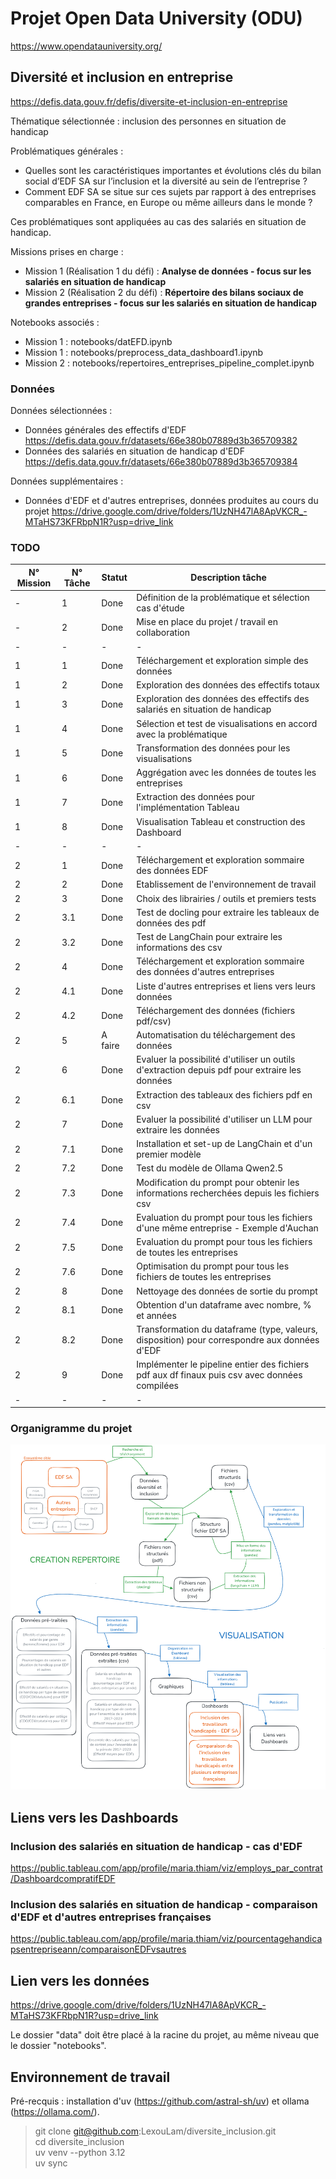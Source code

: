 # Projet Open Data University (ODU) 

https://www.opendatauniversity.org/


## Diversité et inclusion en entreprise 

https://defis.data.gouv.fr/defis/diversite-et-inclusion-en-entreprise

Thématique sélectionnée : inclusion des personnes en situation de handicap

Problématiques générales :  
- Quelles sont les caractéristiques importantes et évolutions clés du bilan social d’EDF SA sur l’inclusion et la diversité au sein de l’entreprise ?
- Comment EDF SA se situe sur ces sujets par rapport à des entreprises comparables en France, en Europe ou même ailleurs dans le monde ?

Ces problématiques sont appliquées au cas des salariés en situation de handicap.

Missions prises en charge :

- Mission 1 (Réalisation 1 du défi) : **Analyse de données - focus sur les salariés en situation de handicap**  
- Mission 2 (Réalisation 2 du défi) : **Répertoire des bilans sociaux de grandes entreprises - focus sur les salariés en situation de handicap**  

Notebooks associés : 

- Mission 1 : notebooks/datEFD.ipynb
- Mission 1 : notebooks/preprocess_data_dashboard1.ipynb
- Mission 2 : notebooks/repertoires_entreprises_pipeline_complet.ipynb

### Données 

Données sélectionnées :  

- Données générales des effectifs d'EDF https://defis.data.gouv.fr/datasets/66e380b07889d3b365709382
- Données des salariés en situation de handicap d'EDF https://defis.data.gouv.fr/datasets/66e380b07889d3b365709384

Données supplémentaires : 

- Données d'EDF et d'autres entreprises, données produites au cours du projet https://drive.google.com/drive/folders/1UzNH47lA8ApVKCR_-MTaHS73KFRbpN1R?usp=drive_link

### TODO

|N° Mission|N° Tâche|Statut|Description tâche|
|----------|--------|------|-----------|
|-|1|Done|Définition de la problématique et sélection cas d'étude|
|-|2|Done|Mise en place du projet / travail en collaboration|
|-|-|-|-|
|1|1|Done|Téléchargement et exploration simple des données|
|1|2|Done|Exploration des données des effectifs totaux|
|1|3|Done|Exploration des données des effectifs des salariés en situation de handicap|
|1|4|Done|Sélection et test de visualisations en accord avec la problématique|
|1|5|Done|Transformation des données pour les visualisations|
|1|6|Done|Aggrégation avec les données de toutes les entreprises|
|1|7|Done|Extraction des données pour l'implémentation Tableau|
|1|8|Done|Visualisation Tableau et construction des Dashboard|
|-|-|-|-|
|2|1|Done                   |Téléchargement et exploration sommaire des données EDF|
|2|2|Done                   |Etablissement de l'environnement de travail|
|2|3|Done                   |Choix des librairies / outils et premiers tests|
|2|3.1|Done                 |Test de docling pour extraire les tableaux de données des pdf|
|2|3.2|Done                 |Test de LangChain pour extraire les informations des csv|
|2|4|Done                   |Téléchargement et exploration sommaire des données d'autres entreprises|
|2|4.1|Done                 |Liste d'autres entreprises et liens vers leurs données|
|2|4.2|Done                 |Téléchargement des données (fichiers pdf/csv)|
|2|5|A faire                |Automatisation du téléchargement des données|
|2|6|Done                   |Evaluer la possibilité d'utiliser un outils d'extraction depuis pdf pour extraire les données|
|2|6.1|Done                 |Extraction des tableaux des fichiers pdf en csv|
|2|7|Done                   |Evaluer la possibilité d'utiliser un LLM pour extraire les données|
|2|7.1|Done                 |Installation et set-up de LangChain et d'un premier modèle|
|2|7.2|Done                 |Test du modèle de Ollama Qwen2.5|
|2|7.3|Done                 |Modification du prompt pour obtenir les informations recherchées depuis les fichiers csv|
|2|7.4|Done                 |Evaluation du prompt pour tous les fichiers d'une même entreprise - Exemple d'Auchan|
|2|7.5|Done                 |Evaluation du prompt pour tous les fichiers de toutes les entreprises|
|2|7.6|Done                 |Optimisation du prompt pour tous les fichiers de toutes les entreprises|
|2|8|Done                   |Nettoyage des données de sortie du prompt|
|2|8.1|Done                 |Obtention d'un dataframe avec nombre, % et années|
|2|8.2|Done                 |Transformation du dataframe (type, valeurs, disposition) pour correspondre aux données d'EDF|
|2|9|Done                |Implémenter le pipeline entier des fichiers pdf aux df finaux puis csv avec données compilées|
|-|-|-|-|

### Organigramme du projet 

![alt text](organigramme_projet_diversite_inclusion.png)

## Liens vers les Dashboards

### Inclusion des salariés en situation de handicap - cas d'EDF 

https://public.tableau.com/app/profile/maria.thiam/viz/employs_par_contrat/DashboardcompratifEDF

### Inclusion des salariés en situation de handicap - comparaison d'EDF et d'autres entreprises françaises

https://public.tableau.com/app/profile/maria.thiam/viz/pourcentagehandicapsentrepriseann/comparaisonEDFvsautres

## Lien vers les données 

https://drive.google.com/drive/folders/1UzNH47lA8ApVKCR_-MTaHS73KFRbpN1R?usp=drive_link

Le dossier "data" doit être placé à la racine du projet, au même niveau que le dossier "notebooks".

## Environnement de travail 

Pré-recquis : installation d'uv (https://github.com/astral-sh/uv) et ollama (https://ollama.com/).

>git clone git@github.com:LexouLam/diversite_inclusion.git  
>cd diversite_inclusion  
>uv venv --python 3.12  
>uv sync  

